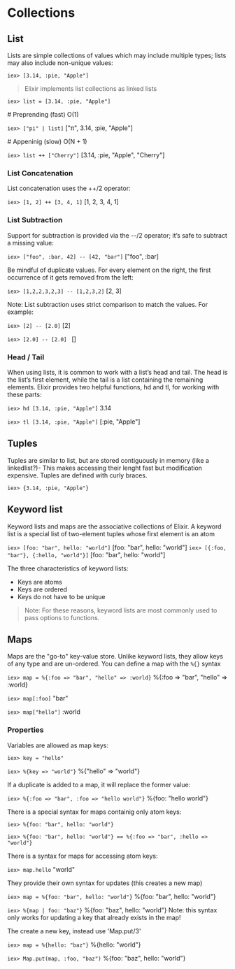 # Collections

## List

Lists are simple collections of values which may include multiple types; lists may also include non-unique values:

`iex> [3.14, :pie, "Apple"]`

> Elixir implements list collections as linked lists

`iex> list = [3.14, :pie, "Apple"]`

\# Preprending (fast) O(1)

`iex> ["pi" | list]` ["π", 3.14, :pie, "Apple"]

\# Appeninig (slow) O(N + 1)

`iex> list ++ ["Cherry"]` [3.14, :pie, "Apple", "Cherry"]

### List Concatenation

List concatenation uses the ++/2 operator:

`iex> [1, 2] ++ [3, 4, 1]` [1, 2, 3, 4, 1]

### List Subtraction

Support for subtraction is provided via the --/2 operator; it’s safe to subtract a missing value:

`iex> ["foo", :bar, 42] -- [42, "bar"]` ["foo", :bar]

Be mindful of duplicate values. For every element on the right, the first occurrence of it gets removed from the left:

`iex> [1,2,2,3,2,3] -- [1,2,3,2]` [2, 3]

Note: List subtraction uses strict comparison to match the values. For example:

`iex> [2] -- [2.0]` [2]

`iex> [2.0] -- [2.0] ` []

### Head / Tail

When using lists, it is common to work with a list’s head and tail. The head is the list’s first element, while the tail is a list containing the remaining elements. Elixir provides two helpful functions, hd and tl, for working with these parts:

`iex> hd [3.14, :pie, "Apple"]` 3.14

`iex> tl [3.14, :pie, "Apple"]` [:pie, "Apple"]


## Tuples
Tuples are similar to list, but are stored contiguously in memory (like a linkedlist?)-
This makes accessing their lenght fast but modification expensive. 
Tuples are defined with curly braces.

`iex> {3.14, :pie, "Apple"}`


## Keyword list
Keyword lists and maps are the associative collections of Elixir. A keyword list is a special list of two-element tuples whose first element is an atom

`iex> [foo: "bar", hello: "world"]`  [foo: "bar", hello: "world"]
`iex> [{:foo, "bar"}, {:hello, "world"}]`   [foo: "bar", hello: "world"]

The three characteristics of keyword lists:
- Keys are atoms
- Keys are ordered
- Keys do not have to be unique

> Note: For these reasons, keyword lists are most commonly used to pass options to functions.

## Maps
Maps are the "go-to" key-value store. Unlike keyword lists, they allow keys of any type and are un-ordered.
You can define a map with the `%{}` syntax

`iex> map = %{:foo => "bar", "hello" => :world}` %{:foo => "bar", "hello" => :world}

`iex> map[:foo]` "bar"

`iex> map["hello"]` :world

### Properties
Variables are allowed as map keys:

`iex> key = "hello"`

`iex> %{key => "world"}` %{"hello" => "world"}


If a duplicate is added to a map, it will replace the former value:

`iex> %{:foo => "bar", :foo => "hello world"}`  %{foo: "hello world"}


There is a special syntax for maps containig only atom keys:

`iex> %{foo: "bar", hello: "world"}`

`iex> %{foo: "bar", hello: "world"} == %{:foo => "bar", :hello => "world"}`


There is a syntax for maps for accessing atom keys:

`iex> map.hello`  "world"


They provide their own syntax for updates (this creates a new map)

`iex> map = %{foo: "bar", hello: "world"}` %{foo: "bar", hello: "world"}

`iex> %{map | foo: "baz"}`  %{foo: "baz", hello: "world"}
Note: this syntax only works for updating a key that already exists in the map!

The create a new key, instead use 'Map.put/3'

`iex> map = %{hello: "baz"}`  %{hello: "world"}

`iex> Map.put(map, :foo, "baz")` %{foo: "baz", hello: "world"}
